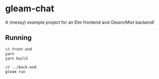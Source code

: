 # gleam-chat

A (messy) example project for an Elm frontend and Gleam/Mist backend!

## Running

```sh
cd front-end
yarn
yarn build

cd ../back-end
gleam run
```
